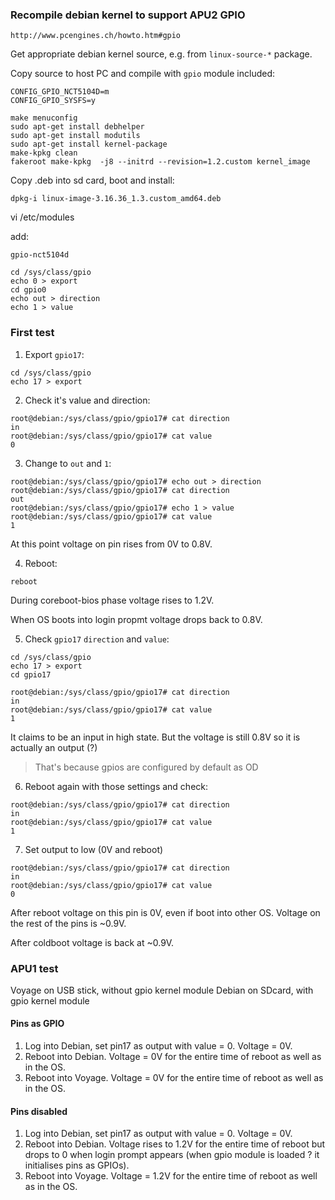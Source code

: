### Recompile debian kernel to support APU2 GPIO

`http://www.pcengines.ch/howto.htm#gpio`

Get appropriate debian kernel source, e.g. from `linux-source-*` package.

Copy source to host PC and compile with `gpio` module included:

```
CONFIG_GPIO_NCT5104D=m
CONFIG_GPIO_SYSFS=y
```

```
make menuconfig
sudo apt-get install debhelper
sudo apt-get install modutils
sudo apt-get install kernel-package
make-kpkg clean
fakeroot make-kpkg  -j8 --initrd --revision=1.2.custom kernel_image
```

Copy .deb into sd card, boot and install:

```
dpkg-i linux-image-3.16.36_1.3.custom_amd64.deb
```

vi /etc/modules

add:

```
gpio-nct5104d
```

```
cd /sys/class/gpio
echo 0 > export
cd gpio0
echo out > direction
echo 1 > value
```

### First test

1. Export `gpio17`:

  ```
  cd /sys/class/gpio
  echo 17 > export
  ```

2. Check it's value and direction:

  ```
  root@debian:/sys/class/gpio/gpio17# cat direction 
  in
  root@debian:/sys/class/gpio/gpio17# cat value 
  0
  ```

3. Change to `out` and `1`:


  ```
  root@debian:/sys/class/gpio/gpio17# echo out > direction 
  root@debian:/sys/class/gpio/gpio17# cat direction 
  out
  root@debian:/sys/class/gpio/gpio17# echo 1 > value 
  root@debian:/sys/class/gpio/gpio17# cat value 
  1
  ```

  At this point voltage on pin rises from 0V to 0.8V.

4. Reboot:

  ```
  reboot
  ```

  During coreboot-bios phase voltage rises to 1.2V.
  
  When OS boots into login propmt voltage drops back to 0.8V.
  
5. Check `gpio17` `direction` and `value`:

  ```
  cd /sys/class/gpio
  echo 17 > export
  cd gpio17
  
  root@debian:/sys/class/gpio/gpio17# cat direction 
  in
  root@debian:/sys/class/gpio/gpio17# cat value 
  1
  ```
  
  It claims to be an input in high state. But the voltage is still 0.8V so it is
  actually an output (?)
  
  > That's because gpios are configured by default as OD

6. Reboot again with those settings and check:

  ```
  root@debian:/sys/class/gpio/gpio17# cat direction 
  in
  root@debian:/sys/class/gpio/gpio17# cat value 
  1
  ```

7. Set output to low (0V and reboot)

  ```
  root@debian:/sys/class/gpio/gpio17# cat direction 
  in
  root@debian:/sys/class/gpio/gpio17# cat value 
  0
  ```
  
   After reboot voltage on this pin is 0V, even if boot into other OS.
   Voltage on the rest of the pins is ~0.9V.
  
  
  After coldboot voltage is back at ~0.9V.
  
### APU1 test

Voyage on USB stick, without gpio kernel module
Debian on SDcard, with gpio kernel module

#### Pins as GPIO

1. Log into Debian, set pin17 as output with value = 0. Voltage = 0V.
2. Reboot into Debian. Voltage = 0V for the entire time of reboot as well as in the OS.
3. Reboot into Voyage. Voltage = 0V for the entire time of reboot as well as in the OS.

#### Pins disabled

1. Log into Debian, set pin17 as output with value = 0. Voltage = 0V.
2. Reboot into Debian. Voltage rises to 1.2V for the entire time of reboot but
   drops to 0 when login prompt appears (when gpio module is loaded ? it
   initialises pins as GPIOs).
3. Reboot into Voyage. Voltage = 1.2V for the entire time of reboot as well as in the OS.


